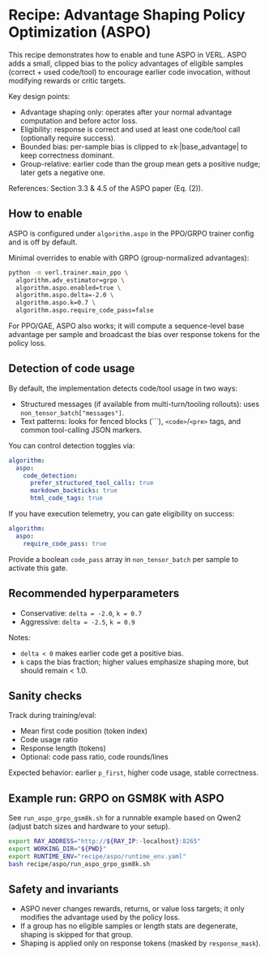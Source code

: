 # Recipe: Advantage Shaping Policy Optimization (ASPO)

This recipe demonstrates how to enable and tune ASPO in VERL. ASPO adds a small, clipped bias to the policy advantages of eligible samples (correct + used code/tool) to encourage earlier code invocation, without modifying rewards or critic targets.

Key design points:

- Advantage shaping only: operates after your normal advantage computation and before actor loss.
- Eligibility: response is correct and used at least one code/tool call (optionally require success).
- Bounded bias: per-sample bias is clipped to ±k·|base_advantage| to keep correctness dominant.
- Group-relative: earlier code than the group mean gets a positive nudge; later gets a negative one.

References: Section 3.3 & 4.5 of the ASPO paper (Eq. (2)).

## How to enable

ASPO is configured under `algorithm.aspo` in the PPO/GRPO trainer config and is off by default.

Minimal overrides to enable with GRPO (group-normalized advantages):

```bash
python -m verl.trainer.main_ppo \
  algorithm.adv_estimator=grpo \
  algorithm.aspo.enabled=true \
  algorithm.aspo.delta=-2.0 \
  algorithm.aspo.k=0.7 \
  algorithm.aspo.require_code_pass=false
```

For PPO/GAE, ASPO also works; it will compute a sequence-level base advantage per sample and broadcast the bias over response tokens for the policy loss.

## Detection of code usage

By default, the implementation detects code/tool usage in two ways:

- Structured messages (if available from multi-turn/tooling rollouts): uses `non_tensor_batch["messages"]`.
- Text patterns: looks for fenced blocks (```), `<code>`/`<pre>` tags, and common tool-calling JSON markers.

You can control detection toggles via:

```yaml
algorithm:
  aspo:
    code_detection:
      prefer_structured_tool_calls: true
      markdown_backticks: true
      html_code_tags: true
```

If you have execution telemetry, you can gate eligibility on success:

```yaml
algorithm:
  aspo:
    require_code_pass: true
```

Provide a boolean `code_pass` array in `non_tensor_batch` per sample to activate this gate.

## Recommended hyperparameters

- Conservative: `delta = -2.0`, `k = 0.7`
- Aggressive: `delta = -2.5`, `k = 0.9`

Notes:

- `delta < 0` makes earlier code get a positive bias.
- `k` caps the bias fraction; higher values emphasize shaping more, but should remain < 1.0.

## Sanity checks

Track during training/eval:

- Mean first code position (token index)
- Code usage ratio
- Response length (tokens)
- Optional: code pass ratio, code rounds/lines

Expected behavior: earlier `p_first`, higher code usage, stable correctness.

## Example run: GRPO on GSM8K with ASPO

See `run_aspo_grpo_gsm8k.sh` for a runnable example based on Qwen2 (adjust batch sizes and hardware to your setup).

```bash
export RAY_ADDRESS="http://${RAY_IP:-localhost}:8265"
export WORKING_DIR="${PWD}"
export RUNTIME_ENV="recipe/aspo/runtime_env.yaml"
bash recipe/aspo/run_aspo_grpo_gsm8k.sh
```

## Safety and invariants

- ASPO never changes rewards, returns, or value loss targets; it only modifies the advantage used by the policy loss.
- If a group has no eligible samples or length stats are degenerate, shaping is skipped for that group.
- Shaping is applied only on response tokens (masked by `response_mask`).
